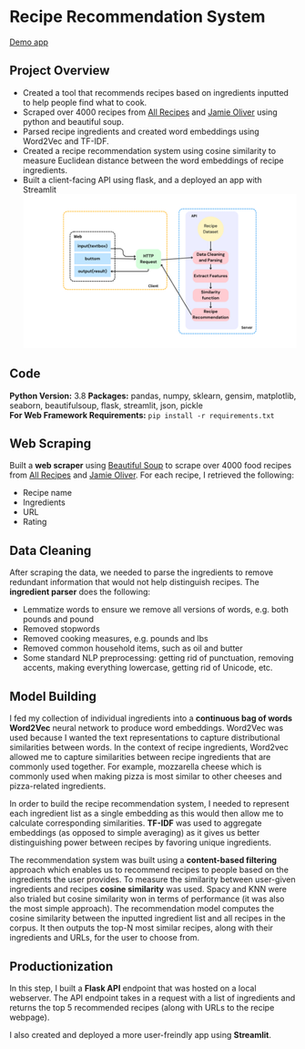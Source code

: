# Recipe Recommendation System
[Demo app](https://celiaxh-demoapp-streamlit-app-5qhwmh.streamlit.app/)
## Project Overview
* Created a tool that recommends recipes based on ingredients inputted to help people find what to cook.
* Scraped over 4000 recipes from [All Recipes](allrecipes.com) and [Jamie Oliver](jamieoliver.com) using python and beautiful soup.
* Parsed recipe ingredients and created word embeddings using Word2Vec and TF-IDF.
* Created a recipe recommendation system using cosine similarity to measure Euclidean distance between the word embeddings of recipe ingredients.
* Built a client-facing API using flask, and a deployed an app with Streamlit
![Alt text](https://github.com/celiaXH/recipe_recommender/blob/main/input/workflow.png?raw=true)

## Code 
**Python Version:** 3.8 
**Packages:** pandas, numpy, sklearn, gensim, matplotlib, seaborn, beautifulsoup, flask, streamlit, json, pickle  
**For Web Framework Requirements:**  ```pip install -r requirements.txt```  
## Web Scraping
Built a **web scraper** using [Beautiful Soup](https://www.crummy.com/software/BeautifulSoup/bs4/doc/) to scrape over 4000 food recipes from [All Recipes](allrecipes.com) and [Jamie Oliver](jamieoliver.com). For each recipe, I retrieved the following:

* Recipe name 
* Ingredients
* URL
* Rating

## Data Cleaning
After scraping the data, we needed to parse the ingredients to remove redundant information that would not help distinguish recipes. The **ingredient parser** does the following:
* Lemmatize words to ensure we remove all versions of words, e.g. both pounds and pound
* Removed stopwords 
* Removed cooking measures, e.g. pounds and lbs
* Removed common household items, such as oil and butter 
* Some standard NLP preprocessing: getting rid of punctuation, removing accents, making everything lowercase, getting rid of Unicode, etc.
 
## Model Building
I fed my collection of individual ingredients into a **continuous bag of words Word2Vec** neural network to produce word embeddings. Word2Vec was used because I wanted the text representations to capture distributional similarities between words. In the context of recipe ingredients, Word2vec allowed me to capture similarities between recipe ingredients that are commonly used together. For example, mozzarella cheese which is commonly used when making pizza is most similar to other cheeses and pizza-related ingredients.

In order to build the recipe recommendation system, I needed to represent each ingredient list as a single embedding as this would then allow me to calculate corresponding similarities. **TF-IDF** was used to aggregate embeddings (as opposed to simple averaging) as it gives us better distinguishing power between recipes by favoring unique ingredients.

The recommendation system was built using a **content-based filtering** approach which enables us to recommend recipes to people based on the ingredients the user provides. To measure the similarity between user-given ingredients and recipes **cosine similarity** was used. Spacy and KNN were also trialed but cosine similarity won in terms of performance (it was also the most simple approach). The recommendation model computes the cosine similarity between the inputted ingredient list and all recipes in the corpus. It then outputs the top-N most similar recipes, along with their ingredients and URLs, for the user to choose from.

## Productionization
In this step, I built a **Flask API** endpoint that was hosted on a local webserver. The API endpoint takes in a request with a list of ingredients and returns the top 5 recommended recipes (along with URLs to the recipe webpage).

I also created and deployed a more user-freindly app using **Streamlit**.



